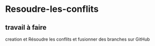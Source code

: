 # Resoudre-les-conflits
## travail à faire
creation et Résoudre les conflits et fusionner des branches sur GitHub
